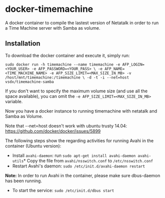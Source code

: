 # docker-timemachine
A docker container to compile the lastest version of Netatalk in order to run a Time Machine server with Samba as volume.

## Installation

To download the docker container and execute it, simply run:

`sudo docker run -h timemachine --name timemachine -e AFP_LOGIN=<YOUR_USER> -e AFP_PASSWORD=<YOUR_PASS> \
 -e AFP_NAME=<TIME_MACHINE_NAME> -e AFP_SIZE_LIMIT=<MAX_SIZE_IN_MB> -v /host/mnt/timemachine:/timemachine \
 -d -t -i --net=host vsdx/timemachine-samba`

If you don't want to specify the maximum volume size (and use all the space available), you can omit the `-e AFP_SIZE_LIMIT=<MAX_SIZE_IN_MB>` variable.

Now you have a docker instance to running timemachine with netatalk and Samba as Volume.

Note that --net=host doesn't work with ubuntu trusty 14.04: https://github.com/docker/docker/issues/5899

The following steps show the regarding activities for running Avahi in the container (Ubuntu version):
* Install `avahi-daemon`: run `sudo apt-get install avahi-daemon avahi-utils`* Copy the file from `avahi/nsswitch.conf` to `/etc/nsswitch.conf`
* Restart Avahi's daemon: `sudo /etc/init.d/avahi-daemon restart`

**Note:** In order to run Avahi in the container, please make sure dbus-daemon has been running.

* To start the service: `sudo /etc/init.d/dbus start`


